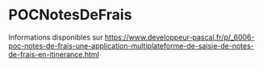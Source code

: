 # POCNotesDeFrais
Informations disponibles sur https://www.developpeur-pascal.fr/p/_6006-poc-notes-de-frais-une-application-multiplateforme-de-saisie-de-notes-de-frais-en-itinerance.html
